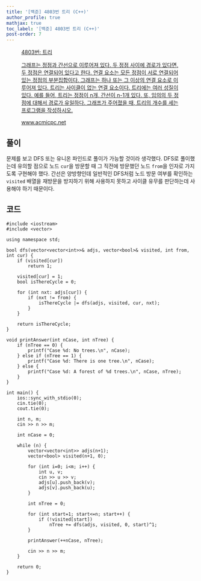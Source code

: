 ```yaml
---
title: '[백준] 4803번 트리 (C++)'
author_profile: true
mathjax: true
toc_label: '[백준] 4803번 트리 (C++)'
post-order: 7
---
```


<figure data-ke-type="opengraph"><a href="https://www.acmicpc.net/problem/4803" data-source-url="https://www.acmicpc.net/problem/4803">
<div class="og-image" style="background-image: url('https://drive.google.com/uc?export=view&id=1nCax5mgwtYA82T46I_ntU1afsBBNkrLr');"></div>
<div class="og-text">
<p class="og-title">4803번: 트리</p>
<p class="og-desc">그래프는 정점과 간선으로 이루어져 있다. 두 정점 사이에 경로가 있다면, 두 정점은 연결되어 있다고 한다. 연결 요소는 모든 정점이 서로 연결되어 있는 정점의 부분집합이다. 그래프는 하나 또는 그 이상의 연결 요소로 이루어져 있다. 트리는 사이클이 없는 연결 요소이다. 트리에는 여러 성질이 있다. 예를 들어, 트리는 정점이 n개, 간선이 n-1개 있다. 또, 임의의 두 정점에 대해서 경로가 유일하다. 그래프가 주어졌을 때, 트리의 개수를 세는 프로그램을 작성하시오.</p>
<p class="og-host">www.acmicpc.net</p></div></a></figure>

## 풀이
문제를 보고 DFS 또는 유니온 파인드로 풀이가 가능할 것이라 생각했다. DFS로 풀이했는데 유의할 점으로 노드 `cur`을 방문할 때 그 직전에 방문했던 노드 `from`을 인자로 가지도록 구현해야 했다. 간선은 양방향인데 일반적인 DFS처럼 노드 방문 여부를 확인하는 `visited` 배열을 재방문을 방지하기 위해 사용하지 못하고 사이클 유무를 판단하는데 사용해야 하기 때문이다.

## 코드
```cpp::lineons
#include <iostream>
#include <vector>

using namespace std;

bool dfs(vector<vector<int>>& adjs, vector<bool>& visited, int from, int cur) {
    if (visited[cur])
        return 1;

    visited[cur] = 1;
    bool isThereCycle = 0;

    for (int nxt: adjs[cur]) {
        if (nxt != from) {
            isThereCycle |= dfs(adjs, visited, cur, nxt);
        }
    }

    return isThereCycle;
}

void printAnswer(int nCase, int nTree) {
    if (nTree == 0) {
        printf("Case %d: No trees.\n", nCase);
    } else if (nTree == 1) {
        printf("Case %d: There is one tree.\n", nCase);
    } else {
        printf("Case %d: A forest of %d trees.\n", nCase, nTree);
    }
}

int main() {
    ios::sync_with_stdio(0);
    cin.tie(0);
    cout.tie(0);

    int n, m;
    cin >> n >> m;

    int nCase = 0;

    while (n) {
        vector<vector<int>> adjs(n+1);
        vector<bool> visited(n+1, 0);

        for (int i=0; i<m; i++) {
            int u, v;
            cin >> u >> v;
            adjs[u].push_back(v);
            adjs[v].push_back(u);
        }

        int nTree = 0;

        for (int start=1; start<=n; start++) {
            if (!visited[start])
                nTree += dfs(adjs, visited, 0, start)^1;
        }

        printAnswer(++nCase, nTree);

        cin >> n >> m;
    }

    return 0;
}
```

